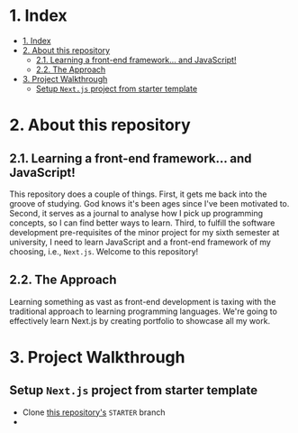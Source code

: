 # 1. Index

- [1. Index](#1-index)
- [2. About this repository](#2-about-this-repository)
  - [2.1. Learning a front-end framework... and JavaScript!](#21-learning-a-front-end-framework-and-javascript)
  - [2.2. The Approach](#22-the-approach)
- [3. Project Walkthrough](#3-project-walkthrough)
  - [Setup `Next.js` project from starter template](#setup-nextjs-project-from-starter-template)

# 2. About this repository

## 2.1. Learning a front-end framework... and JavaScript!

This repository does a couple of things. First, it gets me back into the groove of studying. God knows it's been ages since I've been motivated to. Second, it serves as a journal to analyse how I pick up programming concepts, so I can find better ways to learn. Third, to fulfill the software development pre-requisites of the minor project for my sixth semester at university, I need to learn JavaScript and a front-end framework of my choosing, i.e., `Next.js`. Welcome to this repository!

## 2.2. The Approach

Learning something as vast as front-end development is taxing with the traditional approach to learning programming languages. We're going to effectively learn Next.js by creating portfolio to showcase all my work.

# 3. Project Walkthrough

## Setup `Next.js` project from starter template
- Clone [this repository's](https://github.com/adrianhajdin/portfolio_website.git) `STARTER` branch
- 